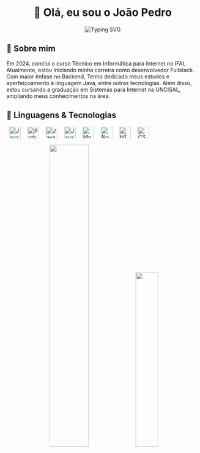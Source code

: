 <h1 align="center">👋 Olá, eu sou o João Pedro</h1>

<p align="center">
  <img src="https://readme-typing-svg.herokuapp.com?font=Fira+Code&size=25&pause=1000&center=true&vCenter=true&width=435&lines=Desenvolvedor+Fullstack;Entusiasta+de+Tecnologia;Bem-vindo+ao+meu+GitHub!" alt="Typing SVG" />
</p>

## 🚀 Sobre mim

Em 2024, concluí o curso Técnico em Informática para Internet no IFAL. Atualmente, estou iniciando minha carreira como desenvolvedor Fullstack. Com maior ênfase no Backend, Tenho dedicado meus estudos e aperfeiçoamento à linguagem Java, entre outras tecnologias. Além disso, estou cursando a graduação em Sistemas para Internet na UNCISAL, ampliando meus conhecimentos na área.

</p>

## 🤖 Linguagens & Tecnologias

<p align="left">
  <img src="https://cdn.jsdelivr.net/gh/devicons/devicon/icons/java/java-original.svg" height="30" alt="Java" hspace="7" />
  <img src="https://cdn.jsdelivr.net/gh/devicons/devicon/icons/python/python-original.svg" height="30" alt="Python" hspace="7" />
  <img src="https://cdn.jsdelivr.net/gh/devicons/devicon/icons/javascript/javascript-original.svg" height="30" alt="JavaScript" hspace="7" />
  <img src="https://cdn.jsdelivr.net/gh/devicons/devicon/icons/php/php-original.svg" height="30" alt="JavaScript" hspace="7" />
  <img src="https://cdn.jsdelivr.net/gh/devicons/devicon/icons/mysql/mysql-original.svg" height="30" alt="MySQL" hspace="7" />
  <img src="https://cdn.jsdelivr.net/gh/devicons/devicon/icons/nodejs/nodejs-original.svg" height="30" alt="Node.js" hspace="7" />
  <img src="https://cdn.jsdelivr.net/gh/devicons/devicon/icons/html5/html5-original.svg" height="30" alt="HTML5" hspace="7" />
  <img src="https://cdn.jsdelivr.net/gh/devicons/devicon/icons/css3/css3-original.svg" height="30" alt="CSS3" hspace="7" />
</p>

<p align="center">
  <img src="https://github-readme-stats.vercel.app/api?username=JoaoPedro53&show_icons=true&theme=radical" width="45%" />
  <img src="https://github-readme-stats.vercel.app/api/top-langs/?username=JoaoPedro53&layout=compact&theme=radical" width="34.2%" />
</p>
